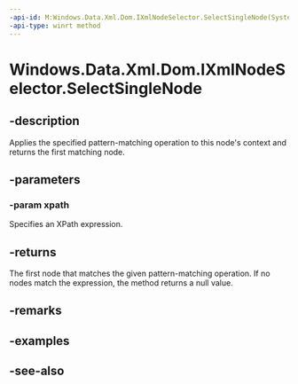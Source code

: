```yaml
---
-api-id: M:Windows.Data.Xml.Dom.IXmlNodeSelector.SelectSingleNode(System.String)
-api-type: winrt method
---
```


<!-- Method syntax
public Windows.Data.Xml.Dom.IXmlNode SelectSingleNode(System.String xpath)
-->

# Windows.Data.Xml.Dom.IXmlNodeSelector.SelectSingleNode

## -description
Applies the specified pattern-matching operation to this node's context and returns the first matching node.

## -parameters
### -param xpath
Specifies an XPath expression.

## -returns
The first node that matches the given pattern-matching operation. If no nodes match the expression, the method returns a null value.

## -remarks

## -examples

## -see-also
